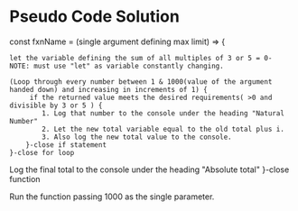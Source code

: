 # Pseudo Code Solution

const fxnName = (single argument defining max limit) => {

    let the variable defining the sum of all multiples of 3 or 5 = 0- NOTE: must use "let" as variable constantly changing.

    (Loop through every number between 1 & 1000(value of the argument handed down) and increasing in increments of 1) {
         if the returned value meets the desired requirements( >0 and divisible by 3 or 5 ) {
            1. Log that number to the console under the heading "Natural Number"
            2. Let the new total variable equal to the old total plus i. 
            3. Also log the new total value to the console.
        }-close if statement
    }-close for loop
Log the final total to the console under the heading "Absolute total"
}-close function

Run the function passing 1000 as the single parameter.
